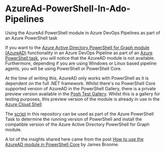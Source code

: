 # AzureAd-PowerShell-In-Ado-Pipelines
Using the AzureAd PowerShell module in Azure DevOps Pipelines as part of an Azure PowerShell task

If you want to the [Azure Active Directory PowerShell for Graph module (AzureAD)](https://docs.microsoft.com/en-us/powershell/azure/active-directory/install-adv2?view=azureadps-2.0) functionality in an Azure DevOps Pipeline as part of an [Azure PowerShell task](https://docs.microsoft.com/en-us/azure/devops/pipelines/tasks/deploy/azure-powershell?view=azure-devops), you will notice that the AzureAD module is not available. Furthermore, depending if you are using Windows or Linux based pipeline agents, you will be using PowerShell or PowerShell Core.

At the time of writing this, AzureAD only works with PowerShell as it is dependent on the full .NET framework. Whilst there's no PowerShell Core supported version of AzureAD in the PowerShell Gallery, there is a private preview version available in the [Posh Test Gallery](https://www.poshtestgallery.com/packages/AzureAD.Standard.Preview/0.1.599.7). Whilst this is a gallery for testing purposes, this preview version of the module is already in use in the [Azure Cloud Shell](https://www.michev.info/Blog/Post/2339/azure-ad-powershell-module-with-support-for-powershell-core)

The [script](install_azuread_module.ps1) in this repository can be used as part of the Azure PowerShell Task to determine the running version of PowerShell and install the compatible version of the Azure Active Directory PowerShell for Graph module.

A lot of the insights shared here came from the post [How to use the AzureAD module in PowerShell Core](https://endjin.com/blog/2019/05/how-to-use-the-azuread-module-in-powershell-core) by James Broome.
